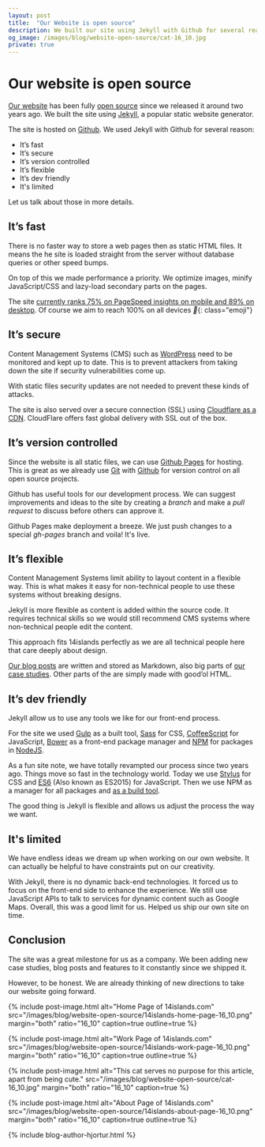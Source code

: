 ```yaml
---
layout: post
title:  "Our Website is open source"
description: We built our site using Jekyll with Github for several reasons.
og_image: /images/blog/website-open-source/cat-16_10.jpg
private: true
---
```


# Our website is open source

[Our website](http://14islands.com/) has been fully [open source](https://github.com/14islands/14islands-com) since we released it around two years ago. We built the site using [Jekyll](https://jekyllrb.com/), a popular static website generator. 

The site is hosted on [Github](https://github.com/). We used Jekyll with Github for several reason:

* It’s fast
* It’s secure
* It’s version controlled
* It’s flexible
* It’s dev friendly
* It's limited

Let us talk about those in more details.

## It’s fast

There is no faster way to store a web pages then as static HTML files. It means the he site is loaded straight from the server without database queries or other speed bumps. 

On top of this we made performance a priority. We optimize images, minify JavaScript/CSS and lazy-load secondary parts on the pages. 

The site [currently ranks 75% on PageSpeed insights on mobile and 89% on desktop](https://developers.google.com/speed/pagespeed/insights/?url=14islands.com). Of course we aim to reach 100% on all devices *👊*{: class="emoji"}

## It’s secure

Content Management Systems (CMS) such as [WordPress](https://wordpress.org/) need to be monitored and kept up to date. This is to prevent attackers from taking down the site if security vulnerabilities come up. 

With static files security updates are not needed to prevent these kinds of attacks. 

The site is also served over  a secure connection (SSL) using [Cloudflare as a CDN](https://cloudflare.com). CloudFlare offers fast global delivery with SSL out of the box. 

## It’s version controlled

Since the website is all static files, we can use [Github Pages](https://pages.github.com/) for hosting. This is great as we already use [Git](https://git-scm.com/) with [Github](https://github.com/) for version control on all open source projects.

Github has useful tools for our development process. We can suggest improvements and ideas to the site by creating a *branch* and make a *pull request* to discuss before others can approve it.

Github Pages make deployment a breeze. We just push changes to a special *gh-pages* branch and voila! It's live.

## It’s flexible

Content Management Systems limit ability to layout content in a flexible way. This is what makes it easy for non-technical people to use these systems without breaking designs.
 
Jekyll is more flexible as content is added within the source code. It requires technical skills so we would still recommend CMS systems where non-technical people edit the content.

This approach fits 14islands perfectly as we are all technical people here that care deeply about design. 

[Our blog posts](14islands.com/blog/) are written and stored as Markdown, also big parts of [our case studies](14islands.com/work/). Other parts of the are simply made with good’ol HTML.

## It’s dev friendly

Jekyll allow us to use any tools we like for our front-end process. 

For the site we used [Gulp](http://gulpjs.com/) as a built tool, [Sass](http://sass-lang.com/) for CSS, [CoffeeScript](http://coffeescript.org/) for JavaScript, [Bower](https://bower.io/) as a front-end package manager and [NPM](https://www.npmjs.com/) for packages in [NodeJS](https://nodejs.org/en/).

As a fun site note, we have totally revampted our process since two years ago. Things move so fast in the technology world. Today we use [Stylus](http://stylus-lang.com/) for CSS and [ES6](https://babeljs.io/docs/learn-es2015/) (Also known as ES2015) for JavaScript. Then we use NPM as a manager for all packages and [as a build tool](https://www.keithcirkel.co.uk/how-to-use-npm-as-a-build-tool/). 

The good thing is Jekyll is flexible and allows us adjust the process the way we want.

## It's limited

We have endless ideas we dream up when working on our own website. It can actually be helpful to have constraints put on our creativity. 

With Jekyll, there is no dynamic back-end technologies. It forced us to focus on the front-end side to enhance the experience. We still use JavaScript APIs to talk to services for dynamic content such as Google Maps. Overall, this was a good limit for us. Helped us ship our own site on time.

## Conclusion

The site was a great milestone for us as a company. We been adding new case studies, blog posts and features to it constantly since we shipped it. 

However, to be honest. We are already thinking of new directions to take our website going forward.

{% include post-image.html alt="Home Page of 14islands.com" src="/images/blog/website-open-source/14islands-home-page-16_10.png" margin="both" ratio="16_10" caption=true outline=true %}

{% include post-image.html alt="Work Page of 14islands.com" src="/images/blog/website-open-source/14islands-work-page-16_10.png" margin="both" ratio="16_10" caption=true outline=true %}

{% include post-image.html alt="This cat serves no purpose for this article, apart from being cute." src="/images/blog/website-open-source/cat-16_10.jpg" margin="both" ratio="16_10" caption=true %}

{% include post-image.html alt="About Page of 14islands.com" src="/images/blog/website-open-source/14islands-about-page-16_10.png" margin="both" ratio="16_10" caption=true outline=true %}


{% include blog-author-hjortur.html %}
